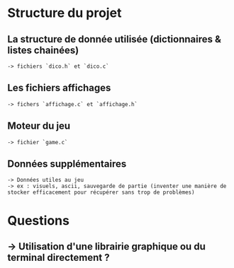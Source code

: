 # Structure du projet

## La structure de donnée utilisée (dictionnaires & listes chainées)
    -> fichiers `dico.h` et `dico.c`

## Les fichiers affichages
    -> fichers `affichage.c` et `affichage.h`

## Moteur du jeu
    -> fichier `game.c`

## Données supplémentaires
    -> Données utiles au jeu
    -> ex : visuels, ascii, sauvegarde de partie (inventer une manière de stocker efficacement pour récupérer sans trop de problèmes)

# Questions

## -> Utilisation d'une librairie graphique ou du terminal directement ?
